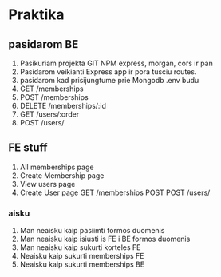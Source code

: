 # Praktika

## pasidarom BE

1. Pasikuriam projekta GIT NPM express, morgan, cors ir pan
1. Pasidarom veikianti Express app ir pora tusciu routes.
1. pasidarom kad prisijungtume prie Mongodb .env budu
1. GET /memberships
1. POST /memberships
1. DELETE /memberships/:id
1. GET /users/:order
1. POST /users/

## FE stuff

1. All memberships page
2. Create Membership page
3. View users page
4. Create User page
   GET /memberships
   POST POST /users/

### aisku

1. Man neaisku kaip pasiimti formos duomenis
2. Man neaisku kaip isiusti is FE i BE formos duomenis
3. Man neaisku kaip sukurti korteles FE
4. Neaisku kaip sukurti memberships FE
5. Neaisku kaip sukurti memberships BE
